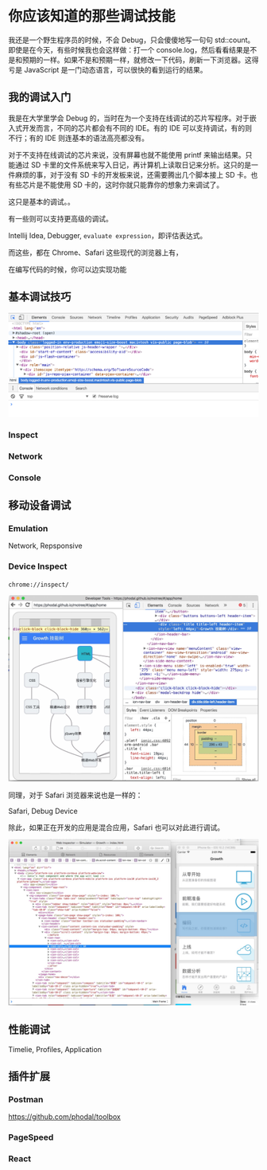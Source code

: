 你应该知道的那些调试技能
===

我还是一个野生程序员的时候，不会 Debug，只会傻傻地写一句句 std::count。即使是在今天，有些时候我也会这样做：打一个 console.log，然后看看结果是不是和预期的一样。如果不是和预期一样，就修改一下代码，刷新一下浏览器。这得亏是 JavaScript 是一门动态语言，可以很快的看到运行的结果。


我的调试入门
---

我是在大学里学会 Debug 的，当时在为一个支持在线调试的芯片写程序。对于嵌入式开发而言，不同的芯片都会有不同的 IDE。有的 IDE 可以支持调试，有的则不行；有的 IDE 则连基本的语法高亮都没有。

对于不支持在线调试的芯片来说，没有屏幕也就不能使用 printf 来输出结果。只能通过 SD 卡里的文件系统来写入日记，再计算机上读取日记来分析。这只的是一件麻烦的事，对于没有 SD 卡的开发板来说，还需要腾出几个脚本接上 SD 卡。也有些芯片是不能使用 SD 卡的，这时你就只能靠你的想象力来调试了。

这只是基本的调试。。

有一些则可以支持更高级的调试。

Intellij Idea, Debugger, ``evaluate expression``，即评估表达式。

而这些，都在 Chrome、Safari 这些现代的浏览器上有，

在编写代码的时候，你可以边实现功能

基本调试技巧
---

![认识一下调试窗口](../images/basic-inspect.png)

### Inspect

### Network

### Console

移动设备调试
---

### Emulation

Network, Repsponsive

### Device Inspect

``chrome://inspect/``

![Inspect Devices](../images/inspect-devices.jpg)

同理，对于 Safari 浏览器来说也是一样的：

Safari, Debug Device

除此，如果正在开发的应用是混合应用，Safari 也可以对此进行调试。

![Safari Simulator](../images/safari-hybird.jpg)

性能调试
---

Timelie, Profiles, Application

插件扩展
---

### Postman

https://github.com/phodal/toolbox

### PageSpeed

### React


